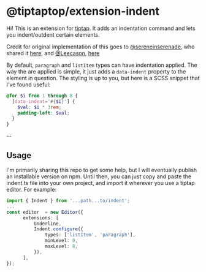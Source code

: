 # @tiptaptop/extension-indent

Hi! This is an extension for [tiptap](https://github.com/ueberdosis/tiptap). It adds an indentation command and lets you indent/outdent certain elements.

Credit for original implementation of this goes to [@sereneinserenade](https://github.com/sereneinserenade), who shared it [here](https://github.com/ueberdosis/tiptap/issues/1036), and [@Leecason](https://github.com/Leecason), [here](https://github.com/Leecason/element-tiptap/blob/b2cb42f683d868ef901f1233ddab591a5aa11824/src/utils/indent.ts)

By default, `paragraph` and `listItem` types can have indentation applied. The way the are applied is simple, it just adds a `data-indent` property to the element in question. The styling is up to you, but here is a SCSS snippet that I've found useful:

```scss
@for $i from 1 through 8 {
  [data-indent='#{$i}'] {
    $val: $i * 3rem;
    padding-left: $val;
  }
}
```

--

## Usage

I'm primarily sharing this repo to get some help, but I will eventually publish an installable version on npm. Until then, you can just copy and paste the indent.ts file into your own project, and import it wherever you use a tiptap editor. For example:

```ts
import { Indent } from '...path...to/indent';
...
const editor  = new Editor({
      extensions: [
          Underline,
          Indent.configure({
              types: ['listItem', 'paragraph'],
              minLevel: 0,
              maxLevel: 8,
          }),
      ],
});
```
